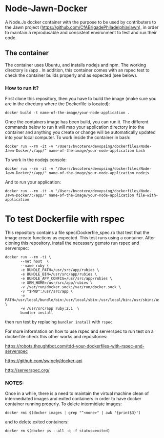 # Node-Jawn-Docker

A Node.Js docker container with the purpose to be used by contributers to the Jawn project (https://github.com/CfABrigadePhiladelphia/jawn), in order to maintain a reprodusable and consistent environment to test and run their code.

## The container

The container uses Ubuntu, and installs nodejs and npm. The working directory is /app .
In addition, this container comes with an rspec test to check the container builds properly and as expected (see below).

### How to run it?

First clone this repository, then you have to build the image (make sure you are in the directory where the Dockerfile is located):

```docker build -t name-of-the-image/your-node-application .```

Once the containers image has been build, you can run it. The different commands below to run it will map your application directory into the container and anything you create or change will be automatically updated into your local computer.
To work inside the container in bash:

```docker run --rm -it -v "/Users/bvcotero/devopsing/dockerfiles/Node-Jawn-Docker/:/app/" name-of-the-image/your-node-application bash```

To work in the nodejs console:

```docker run --rm -it -v "/Users/bvcotero/devopsing/dockerfiles/Node-Jawn-Docker/:/app/" name-of-the-image/your-node-application nodejs```

And to run your application:

```docker run --rm -it -v "/Users/bvcotero/devopsing/dockerfiles/Node-Jawn-Docker/:/app/" name-of-the-image/your-node-application file-with-application```


# To test Dockerfile with rspec

This repository contains a file spec/Dockerfile_spec.rb that test that the image create functions as expected.
This test runs using a container.
After cloning this repository, install the necessary gemsto run rspec and serverspec:
```
docker run --rm -ti \
       --net host  \
       --name ruby \
       -e BUNDLE_PATH=/usr/src/app/rubies \
       -e BUNDLE_BIN=/usr/src/app/rubies \
       -e BUNDLE_APP_CONFIG=/usr/src/app/rubies \
       -e GEM_HOME=/usr/src/app/rubies \
       -v /var/run/docker.sock:/var/run/docker.sock \
       -v "$PWD":/usr/src/app \
       -e PATH=/usr/local/bundle/bin:/usr/local/sbin:/usr/local/bin:/usr/sbin:/usr/bin:/sbin:/bin:/usr/src/app:/usr/src/app/rubies \
       -w /usr/src/app ruby:2.1  \
       bundler install
```
then run test by replacing ```bundler install``` with ```rspec```.

For more information on how to use rspec and serverspec to run test on a dockerfile check this other works and repositories:

https://robots.thoughtbot.com/tdd-your-dockerfiles-with-rspec-and-serverspec

https://github.com/swipely/docker-api

http://serverspec.org/

### NOTES:
Once in a while, there is a need to maintain the virtual machine clean of intermediated images and exited containers
in order to have docker container running properly.
To delete intermidiate images:

```docker rmi $(docker images | grep "^<none>" | awk '{print$3}')```

and to delete exited containers:

```docker rm $(docker ps --all -q -f status=exited)```
